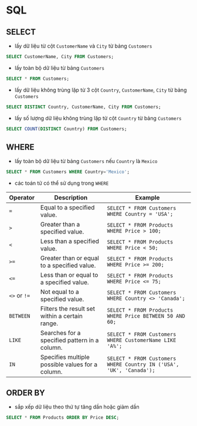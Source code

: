 # SQL

## SELECT

- lấy dữ liệu từ cột `CustomerName` và `City` từ bảng `Customers`

```sql
SELECT CustomerName, City FROM Customers;
```

- lấy toàn bộ dữ liệu từ bảng `Customers`

```sql
SELECT * FROM Customers;
```

- lấy dữ liệu không trùng lặp từ 3 cột `Country`, `CustomerName`, `City` từ bảng `Customers`

```sql
SELECT DISTINCT Country, CustomerName, City FROM Customers;
```

- lấy số lượng dữ liệu không trùng lặp từ cột `Country` từ bảng `Customers`

```sql
SELECT COUNT(DISTINCT Country) FROM Customers;
```

## WHERE

- lấy toàn bộ dữ liệu từ bảng `Customers` nếu `Country` là `Mexico`

```sql
SELECT * FROM Customers WHERE Country='Mexico';
```

- các toán tử có thể sử dụng trong `WHERE`

| Operator     | Description                                      | Example                                                             |
| ------------ | ------------------------------------------------ | ------------------------------------------------------------------- |
| `=`          | Equal to a specified value.                      | `SELECT * FROM Customers WHERE Country = 'USA';`                    |
| `>`          | Greater than a specified value.                  | `SELECT * FROM Products WHERE Price > 100;`                         |
| `<`          | Less than a specified value.                     | `SELECT * FROM Products WHERE Price < 50;`                          |
| `>=`         | Greater than or equal to a specified value.      | `SELECT * FROM Products WHERE Price >= 200;`                        |
| `<=`         | Less than or equal to a specified value.         | `SELECT * FROM Products WHERE Price <= 75;`                         |
| `<>` or `!=` | Not equal to a specified value.                  | `SELECT * FROM Customers WHERE Country <> 'Canada';`                |
| `BETWEEN`    | Filters the result set within a certain range.   | `SELECT * FROM Products WHERE Price BETWEEN 50 AND 60;`             |
| `LIKE`       | Searches for a specified pattern in a column.    | `SELECT * FROM Customers WHERE CustomerName LIKE 'A%';`             |
| `IN`         | Specifies multiple possible values for a column. | `SELECT * FROM Customers WHERE Country IN ('USA', 'UK', 'Canada');` |

## ORDER BY

- sắp xếp dữ liệu theo thứ tự tăng dần hoặc giảm dần

```sql
SELECT * FROM Products ORDER BY Price DESC;
```

